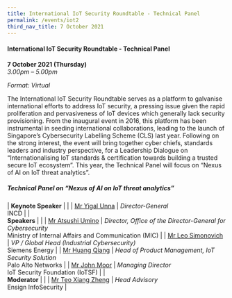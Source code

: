 ```yaml
---
title: International IoT Security Roundtable - Technical Panel
permalink: /events/iot2
third_nav_title: 7 October 2021
---
```

#### **International IoT Security Roundtable - Technical Panel**

**7 October 2021 (Thursday)**  
*3.00pm – 5.00pm*

*Format: Virtual*

The International IoT Security Roundtable serves as a platform to galvanise international efforts to address IoT security, a pressing issue given the rapid proliferation and pervasiveness of IoT devices which generally lack security provisioning. From the inaugural event in 2016, this platform has been instrumental in seeding international collaborations, leading to the launch of Singapore’s Cybersecurity Labelling Scheme (CLS) last year. Following on the strong interest, the event will bring together cyber chiefs, standards leaders and industry perspective, for a Leadership Dialogue on “Internationalising IoT standards & certification towards building a trusted secure IoT ecosystem”. This year, the Technical Panel will focus on “Nexus of AI on IoT threat analytics”.

##### **Technical Panel on “Nexus of AI on IoT threat analytics”**

| **Keynote Speaker**    |                                                              |
| [Mr Yigal Unna](/speaker-yigal-unna)      | *Director-General*<br>INCD                                             |
| <br> **Speakers**           |                                                              |
| [Mr Atsushi Umino](/speaker-atsushi-umino)   | *Director, Office of the Director-General for Cybersecurity*<br> Ministry of Internal Affairs and Communication (MIC) |
| [Mr Leo Simonovich](/speaker-leo-simonovich)  | *VP / Global Head (Industrial Cybersecurity)*<br>Siemens Energy                |
| [Mr Huang Qiang](/speaker-huang-qiang)     | *Head of Product Management, IoT Security Solution*<br>Palo Alto Networks          |
| [Mr John Moor](/speaker-john-moor)       | *Managing Director*<br>IoT Security Foundation (IoTSF)                                          |
| <br> **Moderator**          |                                                              |
| [Mr Teo Xiang Zheng](/moderator-teo-xiang-zheng) |  *Head Advisory*<br>Ensign InfoSecurity                                               |